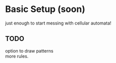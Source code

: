 # Basic Setup (soon) 
just enough to start messing with cellular automata!  

## TODO
option to draw patterns  
more rules.  
